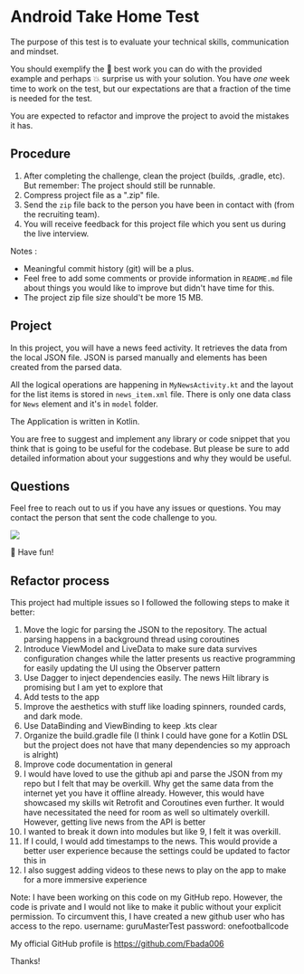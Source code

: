 # Android Take Home Test

The purpose of this test is to evaluate your technical skills, communication and mindset.

You should exemplify the :muscle: best work you can do with the provided example and perhaps :boom: surprise us with your solution. You have *one* week time to work on the test, but our expectations are that a fraction of the time is needed for the test.

You are expected to refactor and improve the project to avoid the mistakes it has.

## Procedure

1. After completing the challenge, clean the project (builds, .gradle, etc). But remember: The project should still be runnable.
2. Compress project file as a ".zip" file.
3. Send the `zip` file back to the person you have been in contact with (from the recruiting team).
4. You will receive feedback for this project file which you sent us during the live interview.

Notes :
   - Meaningful commit history (git) will be a plus.
   - Feel free to add some comments or provide information in `README.md` file about things you would like to improve but didn't have time for this.
   - The project zip file size should't be more 15 MB.

## Project

In this project, you will have a news feed activity. It retrieves the data from the local JSON file.
JSON is parsed manually and elements has been created from the parsed data. 

All the logical operations are happening in `MyNewsActivity.kt` and the layout for the list items is 
stored in `news_item.xml` file. There is only one data class for `News` element and it's in `model` folder.

The Application is written in Kotlin.

You are free to suggest and implement any library or code snippet that you think that is going to be useful 
for the codebase. But please be sure to add detailed information about your suggestions and why they would be useful. 

## Questions

Feel free to reach out to us if you have any issues or questions. You may contact the person that sent the 
code challenge to you.

![](https://media.giphy.com/media/uADx98ByhpOwcE7KhW/giphy.gif)

:rocket: Have fun!

## Refactor process
This project had multiple issues so I followed the following steps to make it better:
1. Move the logic for parsing the JSON to the repository. The actual parsing happens in a background
 thread using coroutines
2. Introduce ViewModel and LiveData to make sure data survives configuration changes while the latter
presents us reactive programming for easily updating the UI using the Observer pattern
3. Use Dagger to inject dependencies easily. The news Hilt library is promising but I am yet to
explore that
4. Add tests to the app
5. Improve the aesthetics with stuff like loading spinners, rounded cards, and dark mode.
6. Use DataBinding and ViewBinding to keep .kts clear
7. Organize the build.gradle file (I think I could have gone for a Kotlin DSL but the project does not
have that many dependencies so my approach is alright)
8. Improve code documentation in general
9. I would have loved to use the github api and parse the JSON from my repo but I felt that may be
overkill. Why get the same data from the internet yet you have it offline already. However, this would
have showcased my skills wit Retrofit and Coroutines even further. It would have necessitated the need
for room as well so ultimately overkill. However, getting live news from the API is better
10. I wanted to break it down into modules but like 9, I felt it was overkill.
11. If I could, I would add timestamps to the news. This would provide a better user experience because
the settings could be updated to factor this in
12. I also suggest adding videos to these news to play on the app to make for a more immersive
experience

Note: I have been working on this code on my GitHub repo. However, the code is private and I would
not like to make it public without your explicit permission. To circumvent this, I have created a
new github user who has access to the repo.
        username: guruMasterTest
        password: onefootballcode

My official GitHub profile is https://github.com/Fbada006

Thanks!

